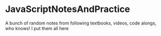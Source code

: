 # JavaScriptNotesAndPractice
A bunch of random notes from following textbooks, videos, code alongs, who knows! I put them all here
